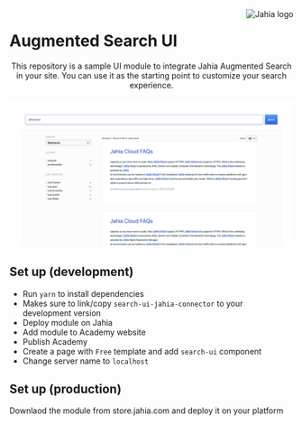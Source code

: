 <a href="https://www.jahia.com/">
    <img src="https://www.jahia.com/modules/jahiacom-templates/images/jahia-3x.png" alt="Jahia logo" title="Jahia" align="right" height="60" />
</a>

Augmented Search UI
==========================

<p align="center">This repository is a sample UI module to integrate Jahia Augmented Search in your site. You can use it as the starting point to customize your search experience.</p>

![screenshot](./img/augmented-ui-example.jpg)

## Set up (development)

* Run `yarn` to install dependencies
* Makes sure to link/copy `search-ui-jahia-connector` to your development version
* Deploy module on Jahia
* Add module to Academy website
* Publish Academy
* Create a page with `Free` template and add `search-ui` component
* Change server name to `localhost`   

## Set up (production)

Downlaod the module from store.jahia.com and deploy it on your platform
